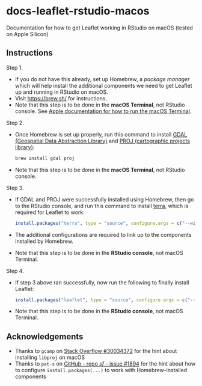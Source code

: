 # docs-leaflet-rstudio-macos
Documentation for how to get Leaflet working in RStudio on macOS (tested on Apple Silicon)

## Instructions

Step 1.

- If you do not have this already, set up Homebrew, a _package manager_ which will help install the additional components we need to get Leaflet up and running in RStudio on macOS.
- Visit https://brew.sh/ for instructions.
- Note that this step is to be done in the **macOS Terminal**, not RStudio console. See [Apple documentation for how to run the macOS Terminal](https://support.apple.com/en-ie/guide/terminal/apd5265185d-f365-44cb-8b09-71a064a42125/mac).

Step 2.

- Once Homebrew is set up properly, run this command to install [GDAL (Geospatial Data Abstraction Library)](https://en.wikipedia.org/wiki/GDAL) and [PROJ (cartographic projects library)](https://en.wikipedia.org/wiki/PROJ):

    ```zsh
    brew install gdal proj
    ```
- Note that this step is to be done in the **macOS Terminal**, not RStudio console.

Step 3.

- If GDAL and PROJ were successfully installed using Homebrew, then go to the RStudio console, and run this command to install [terra](https://cran.r-project.org/web/packages/terra/index.html), which is required for Leaflet to work:

    ```r
    install.packages("terra", type = "source", configure.args = c("--with-sqlite3-lib=/opt/homebrew/opt/sqlite/lib", "--with-proj-lib=/opt/homebrew/opt/proj/lib"))
    ```

- The additional configurations are required to link up to the components installed by Homebrew.
- Note that this step is to be done in the **RStudio console**, not macOS Terminal.

Step 4.

- If step 3 above ran successfully, now run the following to finally install Leaflet:

    ```r
    install.packages("leaflet", type = "source", configure.args = c("--with-sqlite3-lib=/opt/homebrew/opt/sqlite/lib", "--with-proj-lib=/opt/homebrew/opt/proj/lib"))
    ```

- Note that this step is to be done in the **RStudio console**, not macOS Terminal.

## Acknowledgements

- Thanks to `gcamp` on [Stack Overflow #30034372](https://stackoverflow.com/a/30034372) for the hint about installing `libproj` on macOS
- Thanks to `pat-s` on [GitHub - repo _sf_ - issue #1894](https://github.com/r-spatial/sf/issues/1894#issuecomment-1025559431) for the hint about how to configure `install.packages(...)` to work with Homebrew-installed components
